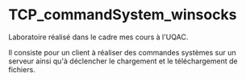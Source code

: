 # TCP_commandSystem_winsocks

Laboratoire réalisé dans le cadre mes cours à l'UQAC.

Il consiste pour un client à réaliser des commandes systèmes sur un serveur ainsi qu'à déclencher le chargement et le téléchargement de fichiers. 
